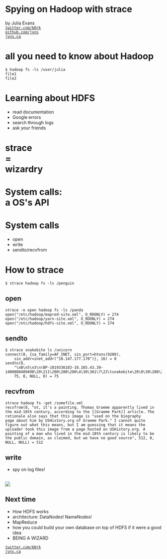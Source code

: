 # Spying on Hadoop with strace

by Julia Evans <br>
[`twitter.com/b0rk`][twitter]  <br>
[`github.com/jvns`][github]  <br>
[`jvns.ca`][website]  <br>

[github]: https://github.com/jvns
[twitter]:  https://twitter.com/b0rk
[website]: http://jvns.ca


# all you need to know about Hadoop

```
$ hadoop fs -ls /user/julia 
file1
file2
````

# Learning about HDFS

+ read documentation
+ Google errors
+ search through logs
+ ask your friends


# strace <br> = <br> wizardry

# System calls: <br> a OS's API

# System calls

+ open
+ write
+ sendto/recvfrom

# How to strace

```
$ strace hadoop fs -ls /penguin
```

</section>
<section data-background="strace-garbage.png">

# open

```
strace -e open hadoop fs -ls /panda
open("/etc/hadoop/mapred-site.xml", O_RDONLY) = 274
open("/etc/hadoop/yarn-site.xml", O_RDONLY) = 274
open("/etc/hadoop/hdfs-site.xml", O_RDONLY) = 274
```

# sendto

```
$ strace snakebite ls /unicorn
connect(8, {sa_family=AF_INET, sin_port=htons(9200),
    sin_addr=inet_addr("10.147.177.170")}, 16) = 0
sendto(8,
    "\nB\n5\n3\n(BP-1019336183-10.165.43.39-1400088409498\20\211\200\200\200\4\30\361\7\22\tsnakebite\20\0\30\200\200\200@",
    75, 0, NULL, 0) = 75
```

# recvfrom

```
strace hadoop fs -get /somefile.xml
recvfrom(8, "ot, it's a painting. Thomas Graeme apparently lived in
the mid-18th century, according to the [[Graeme Park]] article. The
rationale also says that this image is "used on the biography
page about him by USHistory.org of Graeme Park." I cannot quite
figure out what this means, but I am guessing that it means the
uploader took this image from a page hosted on USHistory.org. A
painting of a man who lived in the mid-18th century is likely to be
the public domain, as claimed, but we have no good source", 512, 0,
NULL, NULL) = 512
```

# write

+ spy on log files!

#

<img src="warning.png">

# Next time

* How HDFS works
* architecture: DataNodes! NameNodes!
* MapReduce
* how you could build your own database on top of HDFS if it were a good idea
* BEING A WIZARD

[`twitter.com/b0rk`][twitter]  <br>
[`jvns.ca`][website]  <br>

[twitter]:  https://twitter.com/b0rk
[website]: http://jvns.ca

